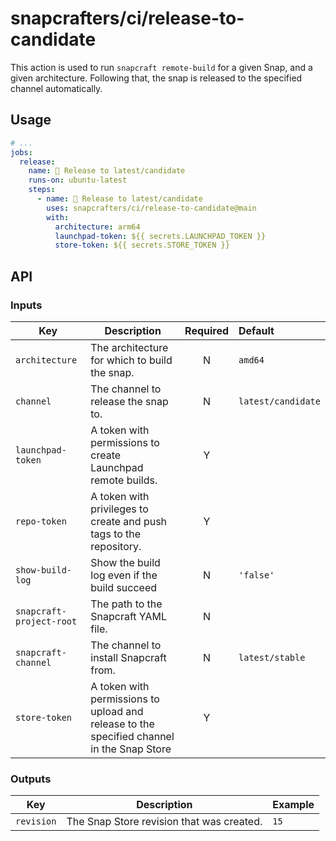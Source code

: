 # snapcrafters/ci/release-to-candidate

This action is used to run `snapcraft remote-build` for a given Snap, and a given architecture.
Following that, the snap is released to the specified channel automatically.

## Usage

```yaml
# ...
jobs:
  release:
    name: 🚢 Release to latest/candidate
    runs-on: ubuntu-latest
    steps:
      - name: 🚢 Release to latest/candidate
        uses: snapcrafters/ci/release-to-candidate@main
        with:
          architecture: arm64
          launchpad-token: ${{ secrets.LAUNCHPAD_TOKEN }}
          store-token: ${{ secrets.STORE_TOKEN }}
```

## API

### Inputs

| Key                      | Description                                                                               | Required | Default            |
| ------------------------ | ----------------------------------------------------------------------------------------- | :------: | :----------------- |
| `architecture`           | The architecture for which to build the snap.                                             |    N     | `amd64`            |
| `channel`                | The channel to release the snap to.                                                       |    N     | `latest/candidate` |
| `launchpad-token`        | A token with permissions to create Launchpad remote builds.                               |    Y     |                    |
| `repo-token`             | A token with privileges to create and push tags to the repository.                        |    Y     |
| `show-build-log`         | Show the build log even if the build succeed |  N  | `'false'` |
| `snapcraft-project-root` | The path to the Snapcraft YAML file.                                                      |    N     |                    |
| `snapcraft-channel`      | The channel to install Snapcraft from.                                                    |    N     | `latest/stable`    |
| `store-token`            | A token with permissions to upload and release to the specified channel in the Snap Store |    Y     |                    |

### Outputs

| Key        | Description                               | Example |
| ---------- | ----------------------------------------- | ------- |
| `revision` | The Snap Store revision that was created. | `15`    |
